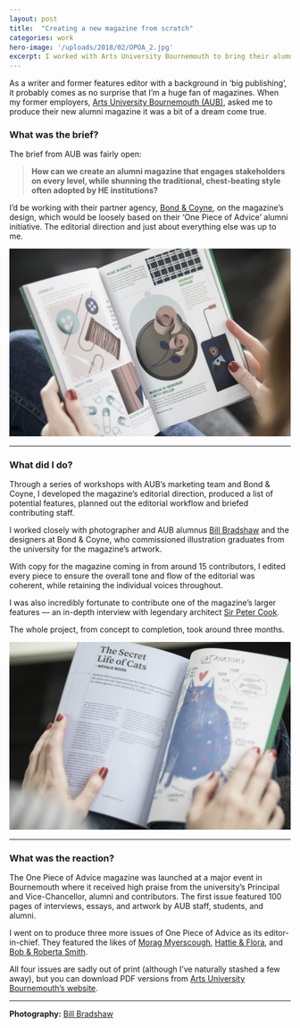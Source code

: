 ```yaml
---
layout: post
title:  "Creating a new magazine from scratch"
categories: work
hero-image: '/uploads/2018/02/OPOA_2.jpg'
excerpt: I worked with Arts University Bournemouth to bring their alumni programme to life in print .
---
```

As a writer and former features editor with a background in ‘big publishing’, it probably comes as no surprise that I’m a huge fan of magazines. When my former employers, [Arts University Bournemouth (AUB)](https://aub.ac.uk/), asked me to produce their new alumni magazine it was a bit of a dream come true.

### What was the brief?

The brief from AUB was fairly open:

> **How can we create an alumni magazine that engages stakeholders on every level, while shunning the traditional, chest-beating style often adopted by HE institutions?**

I’d be working with their partner agency, [Bond & Coyne](https://bondandcoyne.co.uk/), on the magazine’s design, which would be loosely based on their ‘One Piece of Advice’ alumni initiative. The editorial direction and just about everything else was up to me.

![Creating a new magazine 1](/uploads/2016/04/OPOA_4.jpg)

---------------

### What did I do?

Through a series of workshops with AUB’s marketing team and Bond & Coyne, I developed the magazine’s editorial direction, produced a list of potential features, planned out the editorial workflow and briefed contributing staff.

I worked closely with photographer and AUB alumnus [Bill Bradshaw](https://www.billbradshaw.co.uk/) and the designers at Bond & Coyne, who commissioned illustration graduates from the university for the magazine’s artwork.

With copy for the magazine coming in from around 15 contributors, I edited every piece to ensure the overall tone and flow of the editorial was coherent, while retaining the individual voices throughout.

I was also incredibly fortunate to contribute one of the magazine’s larger features — an in-depth interview with legendary architect [Sir Peter Cook](http://www.crab-studio.com/peter-cook.html).

The whole project, from concept to completion, took around three months.

![Creating a new magazine 2](/uploads/2016/04/OPOA_3.jpg)

---------------

### What was the reaction?

The One Piece of Advice magazine was launched at a major event in Bournemouth where it received high praise from the university’s Principal and Vice-Chancellor, alumni and contributors. The first issue featured 100 pages of interviews, essays, and artwork by AUB staff, students, and alumni.

I went on to produce three more issues of One Piece of Advice as its editor-in-chief. They featured the likes of [Morag Myerscough](http://www.studiomyerscough.com/), [Hattie & Flora](http://hattieandflora.co.uk/), and [Bob & Roberta Smith](http://bobandrobertasmith.co.uk/).

All four issues are sadly out of print (although I’ve naturally stashed a few away), but you can download PDF versions from [Arts University Bournemouth’s website](https://aub.ac.uk/alumni/piece-advice/).

---------------

**Photography:** [Bill Bradshaw](https://www.billbradshaw.co.uk/)
